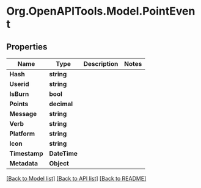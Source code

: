 # Org.OpenAPITools.Model.PointEvent

## Properties

Name | Type | Description | Notes
------------ | ------------- | ------------- | -------------
**Hash** | **string** |  | 
**Userid** | **string** |  | 
**IsBurn** | **bool** |  | 
**Points** | **decimal** |  | 
**Message** | **string** |  | 
**Verb** | **string** |  | 
**Platform** | **string** |  | 
**Icon** | **string** |  | 
**Timestamp** | **DateTime** |  | 
**Metadata** | **Object** |  | 

[[Back to Model list]](../README.md#documentation-for-models) [[Back to API list]](../README.md#documentation-for-api-endpoints) [[Back to README]](../README.md)


